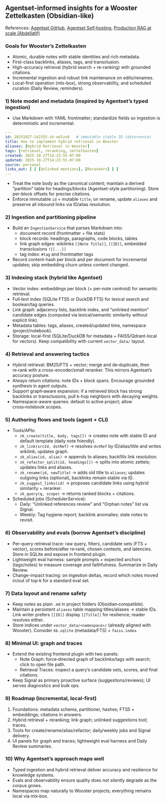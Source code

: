 ## Agentset-informed insights for a Wooster Zettelkasten (Obsidian-like)

References: [Agentset GitHub](https://github.com/agentset-ai/agentset), [Agentset Self‑hosting](https://docs.agentset.ai/open-source/self-hosting), [Production RAG at scale (Abdellatif)](https://blog.abdellatif.io/production-rag-processing-5m-documents)

### Goals for Wooster’s Zettelkasten

- Atomic, durable notes with stable identities and rich metadata.
- First-class backlinks, aliases, tags, and transclusion.
- High-accuracy retrieval (hybrid search + re-ranking) with grounded citations.
- Incremental ingestion and robust link maintenance on edits/renames.
- Local-first operation (mlx-box), strong observability, and scheduled curation (Daily Review, reminders).

### 1) Note model and metadata (inspired by Agentset’s typed ingestion)

- Use Markdown with YAML frontmatter; standardize fields so ingestion is deterministic and incremental:

```yaml
---
id: 20251027-142355-zk-wd1zv8   # immutable stable ID (date+nonce)
title: How to implement hybrid retrieval in Wooster
aliases: [Hybrid Retrieval in Wooster]
tags: [retrieval, reranking, zettelkasten]
created: 2025-10-27T14:23:55-07:00
updated: 2025-10-27T14:23:55-07:00
source: personal
links_out: [ [ [Unlinked mentions], [Rerankers] ] ]
---
```

- Treat the note body as the canonical content; maintain a derived “partition” table for headings/blocks (Agentset-style partitioning). Store per-block offsets for precise citations.
- Enforce immutable `id` + mutable `title`; on rename, update `aliases` and preserve all inbound links via ID/alias resolution.

### 2) Ingestion and partitioning pipeline

- Build an `IngestionService` that parses Markdown into:
  - document record (frontmatter + file stats)
  - block records: headings, paragraphs, code blocks, tables
  - link graph edges: wikilinks `[[Note Title]]`, `[[ID]]`, embedded transclusions `![[...]]`
  - tag index: `#tag` and frontmatter tags
- Record content-hash per block and per document for incremental updates; skip embedding churn unless content changed.

### 3) Indexing stack (hybrid like Agentset)

- Vector index: embeddings per block (+ per-note centroid) for semantic retrieval.
- Full‑text index (SQLite FTS5 or DuckDB FTS) for lexical search and boolean/tag queries.
- Link graph: adjacency lists, backlink index, and “unlinked mention” candidate edges (computed via lexical/semantic similarity without explicit link).
- Metadata tables: tags, aliases, created/updated time, namespace (project/notebook).
- Storage: local-first (SQLite/DuckDB for metadata + FAISS/Qdrant-local for vectors). Keep compatibility with current `vector_data/` layout.

### 4) Retrieval and answering tactics

- Hybrid retrieval: BM25/FTS + vector; merge and de‑duplicate, then re‑rank with a cross-encoder/small reranker. This mirrors Agentset’s accuracy posture.
- Always return citations: note IDs + block spans. Encourage grounded synthesis in agent outputs.
- Support graph‑aware expansion: if a retrieved block has strong backlinks or transclusions, pull k-hop neighbors with decaying weights.
- Namespace-aware queries: default to active project; allow cross‑notebook scopes.

### 5) Authoring flows and tools (agent + CLI)

- Tools/APIs:
  - `zk_create(title, body, tags[])` → creates note with stable ID and default template (daily note friendly).
  - `zk_link(srcId, dstRef)` → resolves `dstRef` by ID/alias/title and writes wikilink; updates graph.
  - `zk_alias(id, alias)` → appends to aliases; backfills link resolution.
  - `zk_refactor_split(id, headings[])` → splits into atomic zettels; updates links and aliases.
  - `zk_rename(id, newTitle)` → adds old title to `aliases`; updates outgoing links (optional), backlinks remain stable via ID.
  - `zk_suggest_links(id)` → proposes candidate links using hybrid similarity + reranker.
  - `zk_query(q, scope)` → returns ranked blocks + citations.
- Scheduled jobs (SchedulerService):
  - Daily: “Unlinked references review” and “Orphan notes” list via Signal.
  - Weekly: Tag hygiene report; backlink anomalies; stale notes to revisit.

### 6) Observability and evals (borrow Agentset’s discipline)

- Per-query retrieval trace: raw query, filters, candidate sets (FTS + vector), scores before/after re‑rank, chosen contexts, and latencies. Store in SQLite and expose in frontend plugin.
- Lightweight eval harness: sample prompts + expected anchors (tags/notes) to measure coverage and faithfulness. Summarize in Daily Review.
- Change-impact tracing: on ingestion deltas, record which notes moved in/out of top‑k for a standard eval set.

### 7) Data layout and rename safety

- Keep notes as plain `.md` in project folders (Obsidian‑compatible).
- Maintain a persistent `aliases` table mapping titles/aliases → stable IDs. Link writer prefers `[[ID]]` display `[[Title]]` for resilience; reader resolves either.
- Store indices under `vector_data/<namespace>/` (already aligned with Wooster). Consider `kb.sqlite` (metadata/FTS) + `faiss.index`.

### 8) Minimal UI: graph and traces

- Extend the existing frontend plugin with two panels:
  - Note Graph: force‑directed graph of backlinks/tags with search; click to open file path.
  - Retrieval Traces: inspect a query’s candidate sets, scores, and final citations.
- Keep Signal as primary proactive surface (suggestions/reviews); UI serves diagnostics and bulk ops.

### 9) Roadmap (incremental, local-first)

1. Foundations: metadata schema, partitioner, hashes; FTS5 + embeddings; citations in answers.
2. Hybrid retrieval + reranking; link graph; unlinked suggestions tool; traces.
3. Tools for create/rename/alias/refactor; daily/weekly jobs and Signal delivery.
4. UI panels for graph and traces; lightweight eval harness and Daily Review summaries.

### 10) Why Agentset’s approach maps well

- Typed ingestion and hybrid retrieval deliver accuracy and resilience for knowledge systems.
- Evals and observability ensure quality does not silently degrade as the corpus grows.
- Namespaces map naturally to Wooster projects; everything remains local via mlx‑box.



